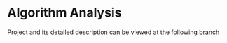 # Algorithm Analysis
Project and its detailed description can be viewed at the following [branch](https://github.com/RIFLE/aaf-labs-2021/tree/lab_1)
